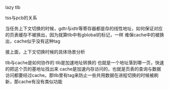 lazy tlb

tss与pcb的关系

当任务上下文切换的时候，gdtr与idtr等寄存器都是存的线性地址，如何保证对应的页表缓存不被换出，因为就算tlb中有gblobal的标记，一样
难保cache中的被换出，cache似乎没有这种tag

接上面，上下文切换时候的具体场景分析

tlb与cache是如何协作的
	tlb是加速地址转换的 也就是一个地址落到哪一页，快速的把这个页的基地址找出来 cache是加速内存访问的，也就是页表的查询与数据访问都要经过cache。那tlb里有tag来防止一些共用数据在进程切换的时候被刷新，那cache有没有类似功能